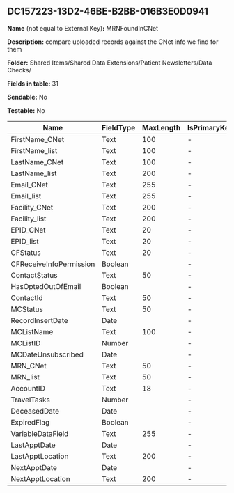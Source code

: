 ## DC157223-13D2-46BE-B2BB-016B3E0D0941

**Name** (not equal to External Key)**:** MRNFoundInCNet

**Description:** compare uploaded records against the CNet info we find for them

**Folder:** Shared Items/Shared Data Extensions/Patient Newsletters/Data Checks/

**Fields in table:** 31

**Sendable:** No

**Testable:** No

| Name | FieldType | MaxLength | IsPrimaryKey | IsNullable | DefaultValue |
| --- | --- | --- | --- | --- | --- |
| FirstName_CNet | Text | 100 | - | + |  |
| FirstName_list | Text | 100 | - | + |  |
| LastName_CNet | Text | 100 | - | + |  |
| LastName_list | Text | 200 | - | + |  |
| Email_CNet | Text | 255 | - | + |  |
| Email_list | Text | 255 | - | + |  |
| Facility_CNet | Text | 200 | - | + |  |
| Facility_list | Text | 200 | - | + |  |
| EPID_CNet | Text | 20 | - | + |  |
| EPID_list | Text | 20 | - | + |  |
| CFStatus | Text | 20 | - | + |  |
| CFReceiveInfoPermission | Boolean |  | - | + |  |
| ContactStatus | Text | 50 | - | + |  |
| HasOptedOutOfEmail | Boolean |  | - | + |  |
| ContactId | Text | 50 | - | + |  |
| MCStatus | Text | 50 | - | + |  |
| RecordInsertDate | Date |  | - | + | GetDate() |
| MCListName | Text | 100 | - | + |  |
| MCListID | Number |  | - | + |  |
| MCDateUnsubscribed | Date |  | - | + |  |
| MRN_CNet | Text | 50 | - | + |  |
| MRN_list | Text | 50 | - | + |  |
| AccountID | Text | 18 | - | + |  |
| TravelTasks | Number |  | - | + |  |
| DeceasedDate | Date |  | - | + |  |
| ExpiredFlag | Boolean |  | - | + |  |
| VariableDataField | Text | 255 | - | + |  |
| LastApptDate | Date |  | - | + |  |
| LastApptLocation | Text | 200 | - | + |  |
| NextApptDate | Date |  | - | + |  |
| NextApptLocation | Text | 200 | - | + |  |
